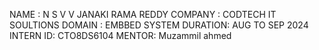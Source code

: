 NAME : N S V V JANAKI RAMA REDDY
COMPANY : CODTECH IT SOULTIONS
DOMAIN : EMBBED SYSTEM 
DURATION: AUG TO SEP 2024
INTERN ID: CTO8DS6104
MENTOR: Muzammil ahmed




